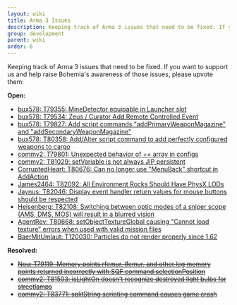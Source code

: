 ```yaml
---
layout: wiki
title: Arma 3 Issues
description: Keeping track of Arma 3 issues that need to be fixed. If you want to support us and help raise Bohemia's awareness of those issues, please upvote them.
group: development
parent: wiki
order: 6
---
```



Keeping track of Arma 3 issues that need to be fixed. If you want to support us and help raise Bohemia's awareness of those issues, please upvote them:

**Open:**

* [bux578: T79355: MineDetector equipable in Launcher slot](https://feedback.bistudio.com/T79355)
* [bux578: T79534: Zeus / Curator Add Remote Controlled Event](https://feedback.bistudio.com/T79534)
* [bux578: T79827: Add script commands "addPrimaryWeaponMagazine" and "addSecondaryWeaponMagazine"](https://feedback.bistudio.com/T79827)
* [bux578: T80358: Add/Alter script command to add perfectly configured weapons to cargo](https://feedback.bistudio.com/T80358)
* [commy2: T79801: Unexpected behavior of += array in configs](https://feedback.bistudio.com/T79801)
* [commy2: T81029: setVariable is not always JIP persistent](https://feedback.bistudio.com/T81029)
* [CorruptedHeart: T80676: Can no longer use "MenuBack" shortcut in AddAction](https://feedback.bistudio.com/T80676)
* [James2464: T82092: All Environment Rocks Should Have PhysX LODs](https://feedback.bistudio.com/T82092)
* [Jaynus: T82046: Display event handler return values for mouse buttons should be respected](https://feedback.bistudio.com/T82046)
* [Heisenberg: T82108: Switching between optic modes of a sniper scope (AMS, DMS, MOS) will result in a blurred vision](https://feedback.bistudio.com/T82108)
* [AgentRev: T80668: setObjectTextureGlobal causing "Cannot load texture" errors when used with valid mission files](https://feedback.bistudio.com/T80668)
* [BaerMitUmlaut: T120030: Particles do not render properly since 1.62](https://feedback.bistudio.com/T120030)

**Resolved:**

* <del>[Nou: T79119: Memory points rfemur, lfemur, and other leg memory points returned incorrectly with SQF command selectionPosition](https://feedback.bistudio.com/T79119)</del>
* <del>[commy2: T81503: isLightOn doesn't recognize destroyed light bulbs for streetlamps](https://feedback.bistudio.com/T81503)</del>
* <del>[commy2: T83771: splitString scripting command causes game crash](https://feedback.bistudio.com/T83771)</del>
